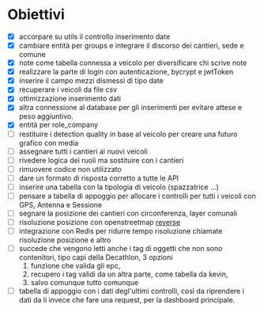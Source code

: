 # Obiettivi

- [x] accorpare su utils il controllo inserimento date
- [x] cambiare entità per groups e integrare il discorso dei cantieri, sede e comune
- [x] note come tabella connessa a veicolo per diversificare chi scrive note
- [x] realizzare la parte di login con autenticazione, bycrypt e jwtToken
- [x] inserire il campo mezzi dismessi di tipo date
- [x] recuperare i veicoli da file csv
- [x] ottimizzazione inserimento dati
- [x] altra connessione al database per gli inserimenti per evitare attese e peso aggiuntivo.
- [x] entità per role_company
- [ ] restituire i detection quality in base al veicolo per creare una futuro grafico con media
- [ ] assegnare tutti i cantieri ai nuovi veicoli
- [ ] rivedere logica dei ruoli ma sostituire con i cantieri
- [ ] rimuovere codice non utilizzato
- [ ] dare un formato di risposta corretto a tutte le API
- [ ] inserire una tabella con la tipologia di veicolo (spazzatrice ...)
- [ ] pensare a tabella di appoggio per allocare i controlli per tutti i veicoli con GPS, Antenna e Sessione
- [ ] segnare la posizione dei cantieri con circonferenza, layer comunali
- [ ] risoluzione posizione con openstreetmap [reverse](https://nominatim.org/release-docs/develop/api/Reverse/)
- [ ] integrazione con Redis per ridurre tempo risoluzione chiamate risoluzione posizione e altro
- [ ] succede che vengono letti anche i tag di oggetti che non sono contenitori, tipo capi della Decathlon, 3 opzioni
  1.  funzione che valida gli epc,
  2.  recupero i tag validi da un altra parte, come tabella da kevin,
  3.  salvo comunque tutto comunque
- [ ] tabella di appoggio con i dati degl'ultimi controlli, così da riprendere i dati da li invece che fare una request, per la dashboard principale.